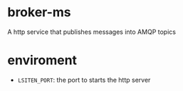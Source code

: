 # broker-ms
A http service that publishes messages into AMQP topics

# enviroment
- `LSITEN_PORT`: the port to starts the http server